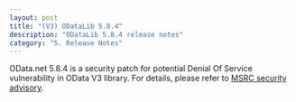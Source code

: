 ```yaml
---
layout: post
title: "(V3) ODataLib 5.8.4"
description: "ODataLib 5.8.4 release notes"
category: "5. Release Notes"
---
```


OData.net 5.8.4 is a security patch for potential Denial Of Service vulnerability in OData V3 library. For details, please refer to [MSRC security advisory](https://portal.msrc.microsoft.com/en-US/security-guidance/advisory/CVE-2018-8269).